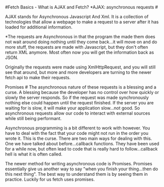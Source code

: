 #Fetch Basics - What is AJAX and Fetch?
*AJAX: asynchronous requests #

AJAX stands for Asynchronous Javascript And Xml. 
It is a collection of technologies that allow a webpage to make a request to a server 
after it has loaded for additional information.


*The requests are Asynchronous in that the program the made them does not wait around doing nothing until they come back...it will move on and do more stuff, the requests are made with Javascript, but they don't often return XML anymore. Most often now you will get the information back as JSON.

Originally the requests were made using XmlHttpRequest, and you will still see that around, but more and more developers are turning to the newer fetch api to make their requests.

Promises #
The asynchronous nature of these requests is a blessing and a curse. A blessing because the developer has no control over how quickly or slowly the server responds. So if the request was made synchronously nothing else could happen until the request finished. If the server you are waiting for is slow, it will make your application slow...not good. So asynchronous requests allow our code to interact with external sources while still being performant.

Asynchronous programming is a bit different to work with however. You have to deal with the fact that your code might not run in the order you wrote it. This is the curse. There are two main ways for dealing with this. One we have talked about before...callback functions. They have been used for a while now, but often lead to code that is really hard to follow...callback hell is what it is often called.

The newer method for writing asynchronous code is Promises. Promises essentially give us another way to say "when you finish your thing...then do this next thing". The best way to understand them is by seeing them in practice. Luckily for us fetch uses promises.